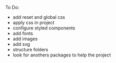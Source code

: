To Do:
-   add reset and global css
-   apply css in project
-   configure styled components
-   add fonts
-   add images
-   add svg
-   structure folders
-   look for anothers packages to help the project
